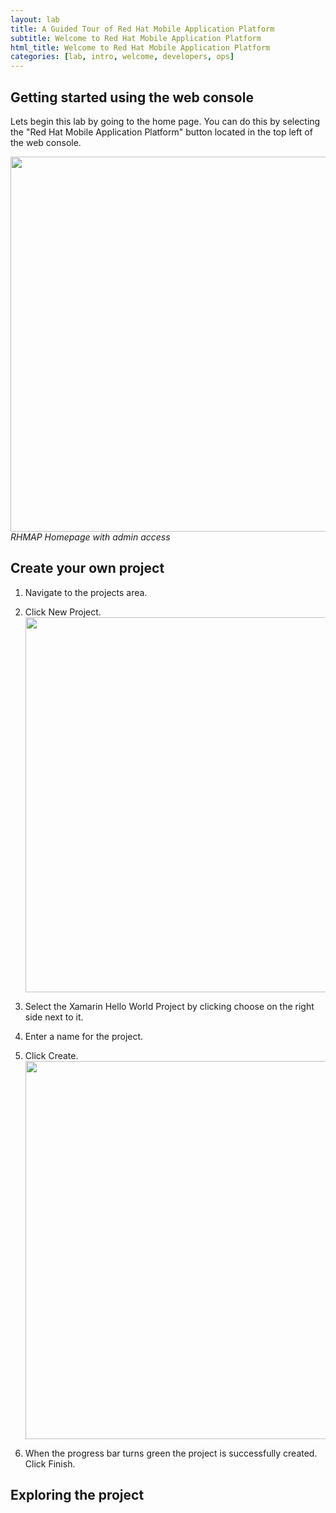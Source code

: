 ```yaml
---
layout: lab
title: A Guided Tour of Red Hat Mobile Application Platform
subtitle: Welcome to Red Hat Mobile Application Platform
html_title: Welcome to Red Hat Mobile Application Platform
categories: [lab, intro, welcome, developers, ops]
---
```


## Getting started using the web console

Lets begin this lab by going to the home page.  You can do this by selecting the "Red Hat Mobile Application Platform" button located in the top left of the web console.

<img src="{{ site.baseurl }}/www/4.2/default/screenshots/rhmap-homescreen-admin.png" width="600"/><br/>
   *RHMAP Homepage with admin access*

## Create your own project

1. Navigate to the projects area.

2. Click New Project. <img src="{{ site.baseurl }}/www/4.2/default/screenshots/rhmap-newproject.png" width="600"/><br/>

3. Select the Xamarin Hello World Project by clicking choose on the right side next to it.

4. Enter a name for the project.

5. Click Create.
<img src="{{ site.baseurl }}/www/4.2/default/screenshots/rhmap-xamarin-newproject.png" width="605"/><br/>

6. When the progress bar turns green the project is successfully created. Click Finish.

## Exploring the project
